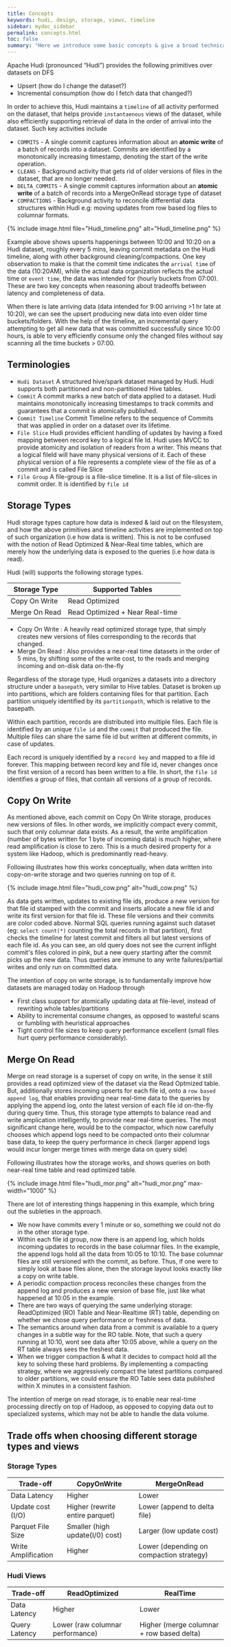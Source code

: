 ```yaml
---
title: Concepts
keywords: hudi, design, storage, views, timeline
sidebar: mydoc_sidebar
permalink: concepts.html
toc: false
summary: "Here we introduce some basic concepts & give a broad technical overview of Hudi"
---
```


Apache Hudi (pronounced “Hudi”) provides the following primitives over datasets on DFS

 * Upsert                     (how do I change the dataset?)
 * Incremental consumption    (how do I fetch data that changed?)


In order to achieve this, Hudi maintains a `timeline` of all activity performed on the dataset, that helps provide `instantaenous` views of the dataset,
while also efficiently supporting retrieval of data in the order of arrival into the dataset.
Such key activities include

 * `COMMITS` - A single commit captures information about an **atomic write** of a batch of records into a dataset.
       Commits are identified by a monotonically increasing timestamp, denoting the start of the write operation.
 * `CLEANS` - Background activity that gets rid of older versions of files in the dataset, that are no longer needed.
 * `DELTA_COMMITS` - A single commit captures information about an **atomic write** of a batch of records into a
 MergeOnRead storage type of dataset
 * `COMPACTIONS` - Background activity to reconcile differential data structures within Hudi e.g: moving updates from row based log files to columnar formats.


{% include image.html file="Hudi_timeline.png" alt="Hudi_timeline.png" %}

Example above shows upserts happenings between 10:00 and 10:20 on a Hudi dataset, roughly every 5 mins, leaving commit metadata on the Hudi timeline, along
with other background cleaning/compactions. One key observation to make is that the commit time indicates the `arrival time` of the data (10:20AM), while the actual data
organization reflects the actual time or `event time`, the data was intended for (hourly buckets from 07:00). These are two key concepts when reasoning about tradeoffs between latency and completeness of data.

When there is late arriving data (data intended for 9:00 arriving >1 hr late at 10:20), we can see the upsert producing new data into even older time buckets/folders.
With the help of the timeline, an incremental query attempting to get all new data that was committed successfully since 10:00 hours, is able to very efficiently consume
only the changed files without say scanning all the time buckets > 07:00.

## Terminologies

 * `Hudi Dataset`
    A structured hive/spark dataset managed by Hudi. Hudi supports both partitioned and non-partitioned Hive tables.
 * `Commit`
    A commit marks a new batch of data applied to a dataset. Hudi maintains  monotonically increasing timestamps to track commits and guarantees that a commit is atomically
    published.
 * `Commit Timeline`
    Commit Timeline refers to the sequence of Commits that was applied in order on a dataset over its lifetime.
 * `File Slice`
    Hudi provides efficient handling of updates by having a fixed mapping between record key to a logical file Id.
    Hudi uses MVCC to provide atomicity and isolation of readers from a writer. This means that a logical fileId will
    have many physical versions of it. Each of these physical version of a file represents a complete view of the
    file as of a commit and is called File Slice
 * `File Group`
    A file-group is a file-slice timeline. It is a list of file-slices in commit order. It is identified by `file id`


## Storage Types

Hudi storage types capture how data is indexed & laid out on the filesystem, and how the above primitives and timeline activities are implemented on top of
such organization (i.e how data is written). This is not to be confused with the notion of Read Optimized & Near-Real time tables, which are merely how the underlying data is exposed
to the queries (i.e how data is read).

Hudi (will) supports the following storage types.

| Storage Type  | Supported Tables |
|-------------- |------------------|
| Copy On Write | Read Optimized   |
| Merge On Read | Read Optimized + Near Real-time |

  - Copy On Write : A heavily read optimized storage type, that simply creates new versions of files corresponding to the records that changed.
  - Merge On Read : Also provides a near-real time datasets in the order of 5 mins, by shifting some of the write cost, to the reads and merging incoming and on-disk data on-the-fly

Regardless of the storage type, Hudi organizes a datasets into a directory structure under a `basepath`,
very similar to Hive tables. Dataset is broken up into partitions, which are folders containing files for that partition.
Each partition uniquely identified by its `partitionpath`, which is relative to the basepath.

Within each partition, records are distributed into multiple files. Each file is identified by an unique `file id` and the `commit` that
produced the file. Multiple files can share the same file id but written at different commits, in case of updates.

Each record is uniquely identified by a `record key` and mapped to a file id forever. This mapping between record key
and file id, never changes once the first version of a record has been written to a file. In short, the
 `file id` identifies a group of files, that contain all versions of a group of records.


## Copy On Write

As mentioned above, each commit on Copy On Write storage, produces new versions of files. In other words, we implicitly compact every
commit, such that only columnar data exists. As a result, the write amplification (number of bytes written for 1 byte of incoming data)
 is much higher, where read amplification is close to zero. This is a much desired property for a system like Hadoop, which is predominantly read-heavy.

Following illustrates how this works conceptually, when  data written into copy-on-write storage  and two queries running on top of it.


{% include image.html file="hudi_cow.png" alt="hudi_cow.png" %}


As data gets written, updates to existing file ids, produce a new version for that file id stamped with the commit and
inserts allocate a new file id and write its first version for that file id. These file versions and their commits are color coded above.
Normal SQL queries running against such dataset (eg: `select count(*)` counting the total records in that partition), first checks the timeline for latest commit
and filters all but latest versions of each file id. As you can see, an old query does not see the current inflight commit's files colored in pink,
but a new query starting after the commit picks up the new data. Thus queries are immune to any write failures/partial writes and only run on committed data.

The intention of copy on write storage, is to fundamentally improve how datasets are managed today on Hadoop through

  - First class support for atomically updating data at file-level, instead of rewriting whole tables/partitions
  - Ability to incremental consume changes, as opposed to wasteful scans or fumbling with heuristical approaches
  - Tight control file sizes to keep query performance excellent (small files hurt query performance considerably).


## Merge On Read

Merge on read storage is a superset of copy on write, in the sense it still provides a read optimized view of the dataset via the Read Optmized table.
But, additionally stores incoming upserts for each file id, onto a `row based append log`, that enables providing near real-time data to the queries
 by applying the append log, onto the latest version of each file id on-the-fly during query time. Thus, this storage type attempts to balance read and write amplication intelligently, to provide near real-time queries.
The most significant change here, would be to the compactor, which now carefully chooses which append logs need to be compacted onto
their columnar base data, to keep the query performance in check (larger append logs would incur longer merge times with merge data on query side)

Following illustrates how the storage works, and shows queries on both near-real time table and read optimized table.

{% include image.html file="hudi_mor.png" alt="hudi_mor.png" max-width="1000" %}


There are lot of interesting things happening in this example, which bring out the subleties in the approach.

 - We now have commits every 1 minute or so, something we could not do in the other storage type.
 - Within each file id group, now there is an append log, which holds incoming updates to records in the base columnar files. In the example, the append logs hold
 all the data from 10:05 to 10:10. The base columnar files are still versioned with the commit, as before.
 Thus, if one were to simply look at base files alone, then the storage layout looks exactly like a copy on write table.
 - A periodic compaction process reconciles these changes from the append log and produces a new version of base file, just like what happened at 10:05 in the example.
 - There are two ways of querying the same underlying storage: ReadOptimized (RO) Table and Near-Realtime (RT) table, depending on whether we chose query performance or freshness of data.
 - The semantics around when data from a commit is available to a query changes in a subtle way for the RO table. Note, that such a query
 running at 10:10, wont see data after 10:05 above, while a query on the RT table always sees the freshest data.
 - When we trigger compaction & what it decides to compact hold all the key to solving these hard problems. By implementing a compacting
 strategy, where we aggressively compact the latest partitions compared to older partitions, we could ensure the RO Table sees data
 published within X minutes in a consistent fashion.

The intention of merge on read storage, is to enable near real-time processing directly on top of Hadoop, as opposed to copying
data out to specialized systems, which may not be able to handle the data volume.

## Trade offs when choosing different storage types and views

### Storage Types

| Trade-off | CopyOnWrite | MergeOnRead |
|-------------- |------------------| ------------------|
| Data Latency | Higher   | Lower |
| Update cost (I/O) | Higher (rewrite entire parquet) | Lower (append to delta file) |
| Parquet File Size | Smaller (high update(I/0) cost) | Larger (low update cost) |
| Write Amplification | Higher | Lower (depending on compaction strategy) |

### Hudi Views

| Trade-off | ReadOptimized | RealTime |
|-------------- |------------------| ------------------|
| Data Latency | Higher   | Lower |
| Query Latency | Lower (raw columnar performance) | Higher (merge columnar + row based delta) |
